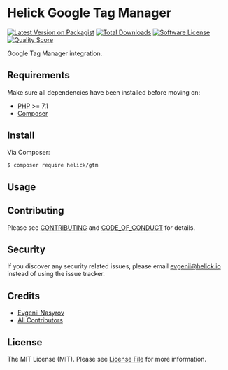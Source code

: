 # Helick Google Tag Manager

[![Latest Version on Packagist][ico-version]][link-packagist]
[![Total Downloads][ico-downloads]][link-downloads]
[![Software License][ico-license]](LICENSE.md)
[![Quality Score][ico-code-quality]][link-code-quality]

Google Tag Manager integration.

## Requirements

Make sure all dependencies have been installed before moving on:

* [PHP](http://php.net/manual/en/install.php) >= 7.1
* [Composer](https://getcomposer.org/download/)

## Install

Via Composer:

``` bash
$ composer require helick/gtm
```

## Usage



## Contributing

Please see [CONTRIBUTING](CONTRIBUTING.md) and [CODE_OF_CONDUCT](CODE_OF_CONDUCT.md) for details.

## Security

If you discover any security related issues, please email evgenii@helick.io instead of using the issue tracker.

## Credits

- [Evgenii Nasyrov][link-author]
- [All Contributors][link-contributors]

## License

The MIT License (MIT). Please see [License File](LICENSE.md) for more information.

[ico-version]: https://img.shields.io/packagist/v/helick/gtm.svg?style=flat-square
[ico-license]: https://img.shields.io/badge/license-MIT-brightgreen.svg?style=flat-square
[ico-code-quality]: https://img.shields.io/scrutinizer/g/helick/gtm.svg?style=flat-square
[ico-downloads]: https://img.shields.io/packagist/dt/helick/gtm.svg?style=flat-square

[link-packagist]: https://packagist.org/packages/helick/gtm
[link-code-quality]: https://scrutinizer-ci.com/g/helick/gtm
[link-downloads]: https://packagist.org/packages/helick/gtm
[link-author]: https://github.com/nasyrov
[link-contributors]: ../../contributors
